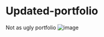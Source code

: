 # Updated-portfolio
Not as ugly portfolio
![image](https://user-images.githubusercontent.com/104728746/185760036-56c3be31-4a86-4d46-a196-924e490ef8f3.png)
